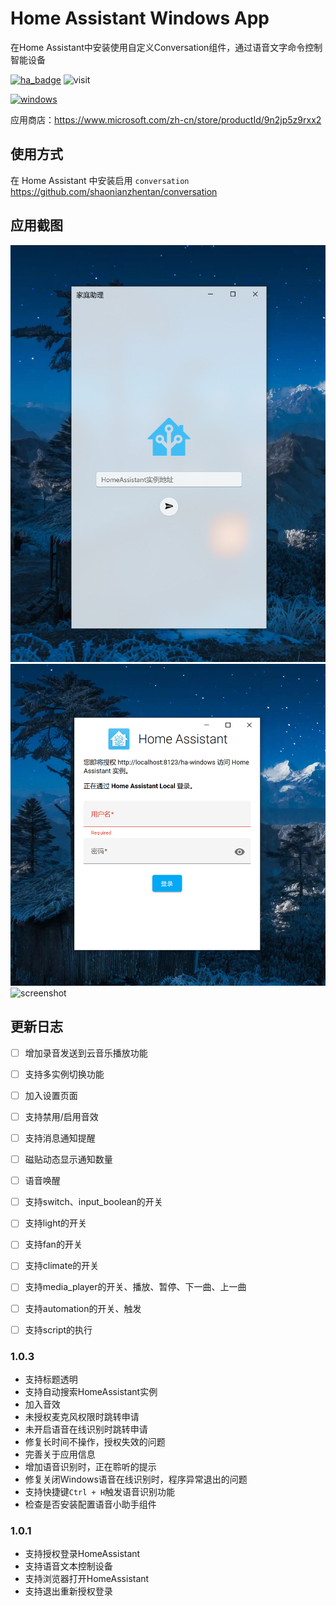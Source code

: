 # Home Assistant Windows App

在Home Assistant中安装使用自定义Conversation组件，通过语音文字命令控制智能设备

[![ha_badge](https://img.shields.io/badge/Home-Assistant-%23049cdb)](https://www.home-assistant.io/)
![visit](https://visitor-badge.glitch.me/badge?page_id=shaonianzhentan.ha-windows&left_text=visit)

[![windows](https://img.shields.io/badge/Windows-点击安装-blue?logo=windows&style=for-the-badge)](ms-windows-store://pdp/?productid=9N2JP5Z9RXX2)

应用商店：https://www.microsoft.com/zh-cn/store/productId/9n2jp5z9rxx2
## 使用方式

在 Home Assistant 中安装启用 `conversation`
https://github.com/shaonianzhentan/conversation

## 应用截图

![screenshot](./screenshot/1.png)
![screenshot](./screenshot/2.png)
![screenshot](./screenshot/3.png)

## 更新日志

- [ ] 增加录音发送到云音乐播放功能

- [ ] 支持多实例切换功能
- [ ] 加入设置页面
- [ ] 支持禁用/启用音效
- [ ] 支持消息通知提醒
- [ ] 磁贴动态显示通知数量
- [ ] 语音唤醒

- [ ] 支持switch、input_boolean的开关
- [ ] 支持light的开关
- [ ] 支持fan的开关
- [ ] 支持climate的开关
- [ ] 支持media_player的开关、播放、暂停、下一曲、上一曲
- [ ] 支持automation的开关、触发
- [ ] 支持script的执行

### 1.0.3

- 支持标题透明
- 支持自动搜索HomeAssistant实例
- 加入音效
- 未授权麦克风权限时跳转申请
- 未开启语音在线识别时跳转申请
- 修复长时间不操作，授权失效的问题
- 完善关于应用信息
- 增加语音识别时，正在聆听的提示
- 修复关闭Windows语音在线识别时，程序异常退出的问题
- 支持快捷键`Ctrl + H`触发语音识别功能
- 检查是否安装配置语音小助手组件

### 1.0.1

- 支持授权登录HomeAssistant
- 支持语音文本控制设备
- 支持浏览器打开HomeAssistant
- 支持退出重新授权登录